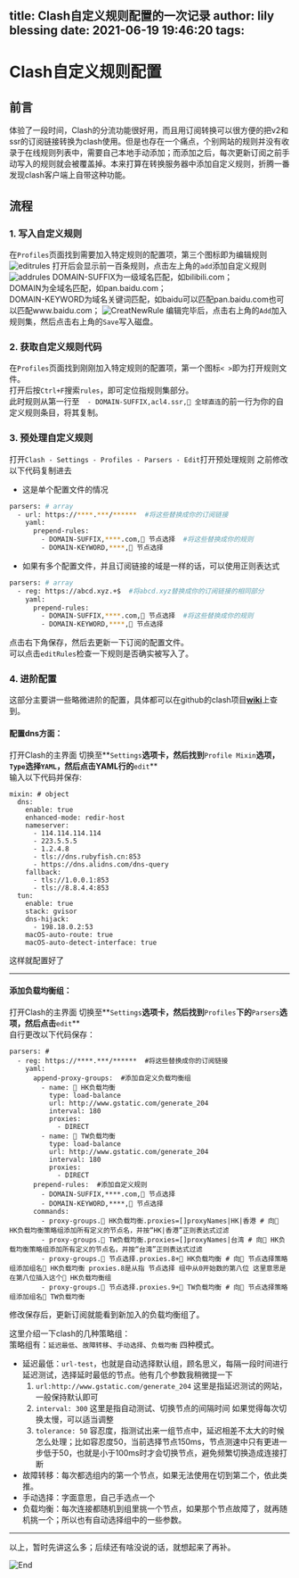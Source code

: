 title: Clash自定义规则配置的一次记录
author: lily blessing
date: 2021-06-19 19:46:20
tags:
---
# Clash自定义规则配置
## 前言
体验了一段时间，Clash的分流功能很好用，而且用订阅转换可以很方便的把v2和ssr的订阅链接转换为clash使用。但是也存在一个痛点，个别网站的规则并没有收录于在线规则列表中，需要自己本地手动添加；而添加之后，每次更新订阅之前手动写入的规则就会被覆盖掉。本来打算在转换服务器中添加自定义规则，折腾一番发现clash客户端上自带这种功能。

## 流程
### 1. 写入自定义规则  
在`Profiles`页面找到需要加入特定规则的配置项，第三个图标即为编辑规则
![editrules](https://oss.lilyblessing.xyz/2:/img/editRules.jpg)
打开后会显示前一百条规则，点击左上角的`add`添加自定义规则
![addrules](https://oss.lilyblessing.xyz/2:/img/addRules.jpg)
DOMAIN-SUFFIX为一级域名匹配，如bilibili.com；  
DOMAIN为全域名匹配，如pan.baidu.com；  
DOMAIN-KEYWORD为域名关键词匹配，如baidu可以匹配pan.baidu.com也可以匹配www.baidu.com；
![CreatNewRule](https://oss.lilyblessing.xyz/2:/img/CreatNewRule.jpg)
编辑完毕后，点击右上角的`Add`加入规则集，然后点击右上角的`Save`写入磁盘。

### 2. 获取自定义规则代码
在`Profiles`页面找到刚刚加入特定规则的配置项，第一个图标`< >`即为打开规则文件。  
打开后按`Ctrl+F`搜索`rules`，即可定位指规则集部分。  
此时规则从第一行至`  - DOMAIN-SUFFIX,acl4.ssr,🎯 全球直连`的前一行为你的自定义规则条目，将其复制。

### 3. 预处理自定义规则
打开`Clash - Settings - Profiles - Parsers - Edit`打开预处理规则
之前修改以下代码复制进去  
- 这是单个配置文件的情况
``` bash
parsers: # array
  - url: https://****.***/******  #将这些替换成你的订阅链接
    yaml:
      prepend-rules:
        - DOMAIN-SUFFIX,****.com,🚀 节点选择  #将这些替换成你的规则
        - DOMAIN-KEYWORD,****,🚀 节点选择
```
- 如果有多个配置文件，并且订阅链接的域是一样的话，可以使用正则表达式
``` bash
parsers: # array
  - reg: https://abcd.xyz.+$  #将abcd.xyz替换成你的订阅链接的相同部分
    yaml:
      prepend-rules:
        - DOMAIN-SUFFIX,****.com,🚀 节点选择  #将这些替换成你的规则
        - DOMAIN-KEYWORD,****,🚀 节点选择
```

点击右下角保存，然后去更新一下订阅的配置文件。  
可以点击`editRules`检查一下规则是否确实被写入了。

### 4. 进阶配置
这部分主要讲一些略微进阶的配置，具体都可以在github的clash项目[**wiki**](https://docs.cfw.lbyczf.com/contents/configfile.html)上查到。  

#### 配置dns方面：  
打开Clash的主界面 切换至**`Settings`**选项卡，然后找到**`Profile Mixin`**选项，`Type`选择`YAML`，然后点击YAML行的**`edit`**  
输入以下代码并保存:  
```
mixin: # object
  dns:
    enable: true
    enhanced-mode: redir-host
    nameserver:
      - 114.114.114.114
      - 223.5.5.5
      - 1.2.4.8
      - tls://dns.rubyfish.cn:853
      - https://dns.alidns.com/dns-query
    fallback:
      - tls://1.0.0.1:853
      - tls://8.8.4.4:853
  tun:
    enable: true
    stack: gvisor
    dns-hijack:
      - 198.18.0.2:53
    macOS-auto-route: true
    macOS-auto-detect-interface: true

```

这样就配置好了

---

#### 添加负载均衡组：
打开Clash的主界面 切换至**`Settings`**选项卡，然后找到**`Profiles`**下的**`Parsers`**选项，然后点击**`edit`**  
自行更改以下代码保存：
```
parsers: # 
  - reg: https://****.***/******  #将这些替换成你的订阅链接
    yaml:
      append-proxy-groups:  #添加自定义负载均衡组
        - name: 🔮 HK负载均衡
          type: load-balance
          url: http://www.gstatic.com/generate_204
          interval: 180
          proxies:
            - DIRECT
        - name: 🔮 TW负载均衡
          type: load-balance
          url: http://www.gstatic.com/generate_204
          interval: 180
          proxies:
            - DIRECT
      prepend-rules:  #添加自定义规则
        - DOMAIN-SUFFIX,****.com,🚀 节点选择 
        - DOMAIN-KEYWORD,****,🚀 节点选择	
      commands:
        - proxy-groups.🔮 HK负载均衡.proxies=[]proxyNames|HK|香港 # 向🔮 HK负载均衡策略组添加所有定义的节点名，并按“HK|香港”正则表达式过滤
        - proxy-groups.🔮 TW负载均衡.proxies=[]proxyNames|台湾 # 向🔮 HK负载均衡策略组添加所有定义的节点名，并按“台湾”正则表达式过滤
        - proxy-groups.🚀 节点选择.proxies.8+🔮 HK负载均衡 # 向🚀 节点选择策略组添加组名🔮 HK负载均衡 proxies.8是从指 节点选择 组中从0开始数的第八位 这里意思是在第八位插入这个🔮 HK负载均衡组
        - proxy-groups.🚀 节点选择.proxies.9+🔮 TW负载均衡 # 向🚀 节点选择策略组添加组名🔮 TW负载均衡
```
修改保存后，更新订阅就能看到新加入的负载均衡组了。

这里介绍一下clash的几种策略组：  
策略组有：`延迟最低`、`故障转移`、`手动选择`、`负载均衡` 四种模式。
- 延迟最低：`url-test`，也就是自动选择默认组，顾名思义，每隔一段时间进行延迟测试，选择延时最低的节点。他有几个参数我稍微提一下
	1. `url:http://www.gstatic.com/generate_204` 这里是指延迟测试的网站，一般保持默认即可
    2. `interval: 300` 这里是指自动测试、切换节点的间隔时间 如果觉得每次切换太慢，可以适当调整
    3. `tolerance: 50` 容忍度，指测试出来一组节点中，延迟相差不太大的时候怎么处理；比如容忍度50，当前选择节点150ms，节点测速中只有更进一步低于50，也就是小于100ms时才会切换节点，避免频繁切换造成连接打断
- 故障转移：每次都选组内的第一个节点，如果无法使用在切到第二个，依此类推。
- 手动选择：字面意思，自己手选点一个
- 负载均衡：每次连接都随机到组里挑一个节点，如果那个节点故障了，就再随机挑一个；所以也有自动选择组中的一些参数。

---

以上，暂时先讲这么多；后续还有啥没说的话，就想起来了再补。

![End](https://oss.lilyblessing.xyz/2:/img/pid=90325048.webp)
